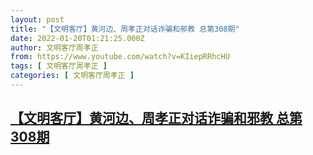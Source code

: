 ```yaml
---
layout: post
title: "【文明客厅】黄河边、周孝正对话诈骗和邪教 总第308期"
date: 2022-01-20T01:21:25.000Z
author: 文明客厅周孝正
from: https://www.youtube.com/watch?v=KIiepRRhcHU
tags: [ 文明客厅周孝正 ]
categories: [ 文明客厅周孝正 ]
---
```

<!--1642641685000-->
[【文明客厅】黄河边、周孝正对话诈骗和邪教 总第308期](https://www.youtube.com/watch?v=KIiepRRhcHU)
------

<div>

</div>
